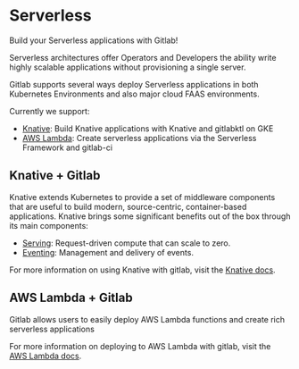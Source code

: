 # Serverless

Build your Serverless applications with Gitlab! 

Serverless architectures offer Operators and Developers the ability write highly scalable applications without provisioning a single server.

Gitlab supports several ways deploy Serverless applications in both Kubernetes Environments and also major cloud FAAS environments.

Currently we support:

- [Knative](knative.md): Build Knative applications with Knative and gitlabktl on GKE
- [AWS Lambda](aws.md): Create serverless applications via the Serverless Framework and gitlab-ci

## Knative + Gitlab

Knative extends Kubernetes to provide a set of middleware components that are useful to build modern, source-centric, container-based applications. Knative brings some significant benefits out of the box through its main components:

- [Serving](https://github.com/knative/serving): Request-driven compute that can scale to zero.
- [Eventing](https://github.com/knative/eventing): Management and delivery of events.

For more information on using Knative with gitlab, visit the [Knative docs](knative.md).


## AWS Lambda + Gitlab

Gitlab allows users to easily deploy AWS Lambda functions and create rich serverless applications

For more information on deploying to AWS Lambda with gitlab, visit the [AWS Lambda docs](aws.md).
